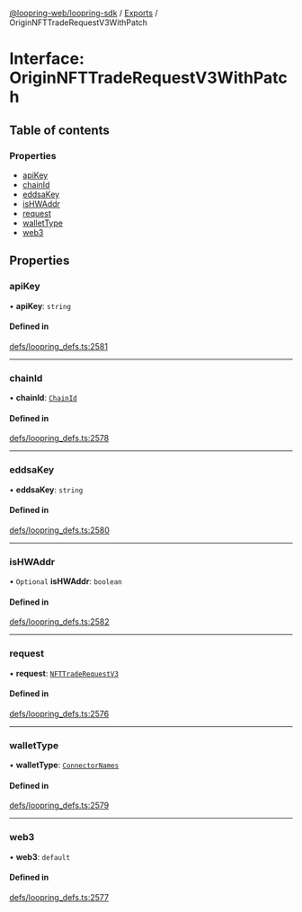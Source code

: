 [@loopring-web/loopring-sdk](../README.md) / [Exports](../modules.md) / OriginNFTTradeRequestV3WithPatch

# Interface: OriginNFTTradeRequestV3WithPatch

## Table of contents

### Properties

- [apiKey](OriginNFTTradeRequestV3WithPatch.md#apikey)
- [chainId](OriginNFTTradeRequestV3WithPatch.md#chainid)
- [eddsaKey](OriginNFTTradeRequestV3WithPatch.md#eddsakey)
- [isHWAddr](OriginNFTTradeRequestV3WithPatch.md#ishwaddr)
- [request](OriginNFTTradeRequestV3WithPatch.md#request)
- [walletType](OriginNFTTradeRequestV3WithPatch.md#wallettype)
- [web3](OriginNFTTradeRequestV3WithPatch.md#web3)

## Properties

### apiKey

• **apiKey**: `string`

#### Defined in

[defs/loopring_defs.ts:2581](https://github.com/Loopring/loopring_sdk/blob/81e0b16/src/defs/loopring_defs.ts#L2581)

___

### chainId

• **chainId**: [`ChainId`](../enums/ChainId.md)

#### Defined in

[defs/loopring_defs.ts:2578](https://github.com/Loopring/loopring_sdk/blob/81e0b16/src/defs/loopring_defs.ts#L2578)

___

### eddsaKey

• **eddsaKey**: `string`

#### Defined in

[defs/loopring_defs.ts:2580](https://github.com/Loopring/loopring_sdk/blob/81e0b16/src/defs/loopring_defs.ts#L2580)

___

### isHWAddr

• `Optional` **isHWAddr**: `boolean`

#### Defined in

[defs/loopring_defs.ts:2582](https://github.com/Loopring/loopring_sdk/blob/81e0b16/src/defs/loopring_defs.ts#L2582)

___

### request

• **request**: [`NFTTradeRequestV3`](NFTTradeRequestV3.md)

#### Defined in

[defs/loopring_defs.ts:2576](https://github.com/Loopring/loopring_sdk/blob/81e0b16/src/defs/loopring_defs.ts#L2576)

___

### walletType

• **walletType**: [`ConnectorNames`](../enums/ConnectorNames.md)

#### Defined in

[defs/loopring_defs.ts:2579](https://github.com/Loopring/loopring_sdk/blob/81e0b16/src/defs/loopring_defs.ts#L2579)

___

### web3

• **web3**: `default`

#### Defined in

[defs/loopring_defs.ts:2577](https://github.com/Loopring/loopring_sdk/blob/81e0b16/src/defs/loopring_defs.ts#L2577)
